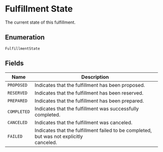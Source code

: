 <!-- Optimized: 2025-10-06 -->
<!-- RPM: 1.6.2.1.1.6.2.1_fulfillment-state_20251006 -->
<!-- Session: E2E RPM DNA Application -->
<!-- AOM: RND (Reggie & Dro) -->
<!-- COI: TECHNOLOGY -->
<!-- RPM: HIGH -->
<!-- ACTION: BUILD -->


# Fulfillment State

The current state of this fulfillment.

## Enumeration

`FulfillmentState`

## Fields

| Name | Description |
|  --- | --- |
| `PROPOSED` | Indicates that the fulfillment has been proposed. |
| `RESERVED` | Indicates that the fulfillment has been reserved. |
| `PREPARED` | Indicates that the fulfillment has been prepared. |
| `COMPLETED` | Indicates that the fulfillment was successfully completed. |
| `CANCELED` | Indicates that the fulfillment was canceled. |
| `FAILED` | Indicates that the fulfillment failed to be completed, but was not explicitly<br>canceled. |
